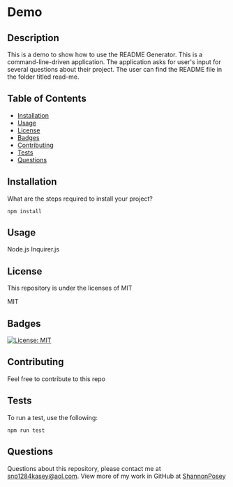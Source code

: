 # Demo

## Description 
This is a demo to show how to use the README Generator. This is a command-line-driven application.  The application asks for user's input for several questions about their project.  The user can find the README file in the folder titled read-me.

## Table of Contents 

* [Installation](#installation)
* [Usage](#usage)
* [License](#license)
* [Badges](#badges)
* [Contributing](#contributing)
* [Tests](#test)
* [Questions](#questions)

## Installation

What are the steps required to install your project?

`
npm install
`

## Usage

Node.js Inquirer.js

## License

This repository is under the licenses of MIT

MIT

## Badges

[![License: MIT](https://img.shields.io/badge/License-MIT-blue.svg)](https://opensource.org/licenses/MIT)

## Contributing

Feel free to contribute to this repo

## Tests

To run a test, use the following:

 `
npm run test
`

## Questions

Questions about this repository, please contact me at [snp1284kasey@aol.com](mailto:snp1284kasey@aol.com). View more of my work in GitHub at [ShannonPosey](https://github.com/ShannonPosey)
